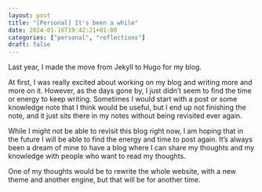 ```yaml
---
layout: post
title: "[Personal] It's been a while"
date: 2024-01-16T19:42:21+01:00
categories: ["personal", "reflections"]
draft: false
---
```


Last year, I made the move from Jekyll to Hugo for my blog.

At first, I was really excited about working on my blog and writing more and more on it. However, as the days gone by, I just didn’t seem to find the time or energy to keep writing. Sometimes I would start with a post or some knowledge note that I think would be useful, but I end up not finishing the note, and it just sits there in my notes without being revisited ever again. 

While I might not be able to revisit this blog right now, I am hoping that in the future I will be able to find the energy and time to post again. It’s always been a dream of mine to have a blog where I can share my thoughts and my knowledge with people who want to read my thoughts.

One of my thoughts would be to rewrite the whole website, with a new theme and another engine, but that will be for another time.